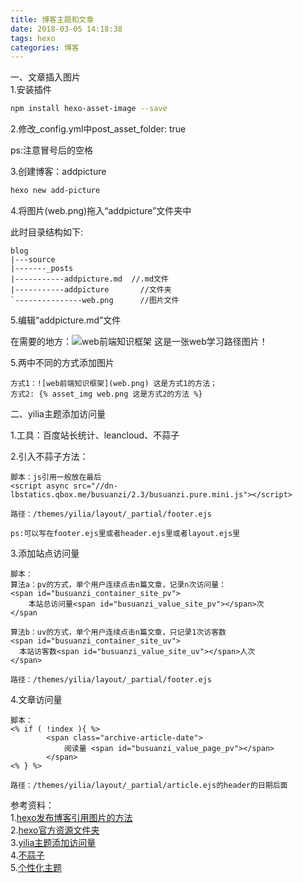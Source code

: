 ```yaml
---
title: 博客主题和文章
date: 2018-03-05 14:18:38
tags: hexo
categories: 博客
---
```


一、文章插入图片   
1.安装插件
``` bash
npm install hexo-asset-image --save
```
2.修改_config.yml中post_asset_folder: true

ps:注意冒号后的空格

3.创建博客：addpicture
``` bash
hexo new add-picture
```
4.将图片(web.png)拖入“addpicture”文件夹中

此时目录结构如下:

	blog
	|---source
	|-------_posts
	|-----------addpicture.md  //.md文件
	|-----------addpicture       //文件夹
	`---------------web.png      //图片文件

5.编辑“addpicture.md”文件

<!--放入图片格式:![web前端知识框架](web.png)-->
在需要的地方：![web前端知识框架](web.png) 这是一张web学习路径图片！

5.两中不同的方式添加图片

	方式1：![web前端知识框架](web.png) 这是方式1的方法；
	方式2: {% asset_img web.png 这是方式2的方法 %}
二、yilia主题添加访问量

1.工具：百度站长统计、leancloud、不蒜子   

2.引入不蒜子方法：
	
	脚本：js引用一般放在最后
	<script async src="//dn-lbstatics.qbox.me/busuanzi/2.3/busuanzi.pure.mini.js"></script>
	
	路径：/themes/yilia/layout/_partial/footer.ejs
	
	ps:可以写在footer.ejs里或者header.ejs里或者layout.ejs里
3.添加站点访问量
	
	脚本：
	算法a：pv的方式，单个用户连续点击n篇文章，记录n次访问量：
	<span id="busuanzi_container_site_pv">
	    本站总访问量<span id="busuanzi_value_site_pv"></span>次
	</span
	
	算法b：uv的方式，单个用户连续点击n篇文章，只记录1次访客数
	<span id="busuanzi_container_site_uv">
	  本站访客数<span id="busuanzi_value_site_uv"></span>人次
	</span>
	
	路径：/themes/yilia/layout/_partial/footer.ejs
4.文章访问量
	
	脚本：
	<% if ( !index ){ %>
			<span class="archive-article-date">
				阅读量 <span id="busuanzi_value_page_pv"></span>
			</span>
	<% } %>
	
	路径：/themes/yilia/layout/_partial/article.ejs的header的日期后面

参考资料：   
1.[hexo发布博客引用图片的方法](https://zhuanyongxigua.github.io/2017/05/19/Hexo发布博客引用自带图片的方法/)   
2.[hexo官方资源文件夹](https://hexo.io/zh-cn/docs/asset-folders.html)  
3.[yilia主题添加访问量](http://www.lookk.cn/2017/12/09/hexo-yilia主题添加文章访问量统计/)   
4.[不蒜子](http://ibruce.info/2015/04/04/busuanzi/)  
5.[个性化主题](https://blog.csdn.net/qq_33699981/article/details/72716951)